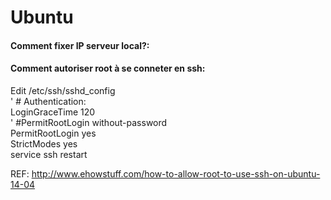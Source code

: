 # Ubuntu

#### Comment fixer IP serveur local?:

#### Comment autoriser root à se conneter en ssh:    
Edit /etc/ssh/sshd_config   
' # Authentication:   
LoginGraceTime 120    
' #PermitRootLogin without-password   
PermitRootLogin yes   
StrictModes yes   
service ssh restart   

REF:  http://www.ehowstuff.com/how-to-allow-root-to-use-ssh-on-ubuntu-14-04   

